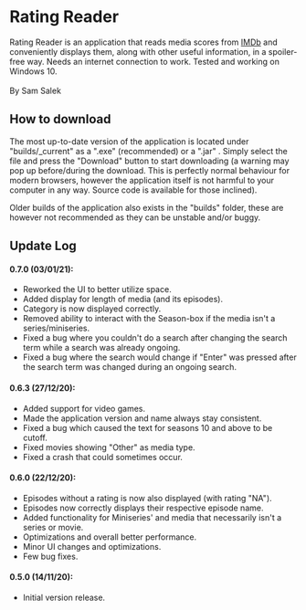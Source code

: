# Rating Reader

Rating Reader is an application that reads media scores from [IMDb](https://www.imdb.com) and conveniently displays them, along with other useful information, in a spoiler-free way. 
Needs an internet connection to work. Tested and working on Windows 10.
<br />
<br />
By Sam Salek

## How to download
The most up-to-date version of the application is located under "builds/_current" as a ".exe" (recommended) or a ".jar" .
Simply select the file and press the "Download" button to start downloading (a warning may pop up before/during the download. This is perfectly normal behaviour for modern browsers, however the application itself is not harmful to your computer in any way. Source code is available for those inclined).

Older builds of the application also exists in the "builds" folder, these are however not recommended as they can be unstable and/or buggy.


## Update Log
#### 0.7.0 (03/01/21):
* Reworked the UI to better utilize space.
* Added display for length of media (and its episodes).
* Category is now displayed correctly.
* Removed ability to interact with the Season-box if the media isn't a series/miniseries.
* Fixed a bug where you couldn't do a search after changing the search term while a search was already ongoing.
* Fixed a bug where the search would change if "Enter" was pressed after the search term was changed during an ongoing search.

#### 0.6.3 (27/12/20):
* Added support for video games.
* Made the application version and name always stay consistent.
* Fixed a bug which caused the text for seasons 10 and above to be cutoff.
* Fixed movies showing "Other" as media type.
* Fixed a crash that could sometimes occur.

#### 0.6.0 (22/12/20):
* Episodes without a rating is now also displayed (with rating "NA").
* Episodes now correctly displays their respective episode name.
* Added functionality for Miniseries' and media that necessarily isn't a series or movie.
* Optimizations and overall better performance.
* Minor UI changes and optimizations.
* Few bug fixes.

#### 0.5.0 (14/11/20):
* Initial version release.
